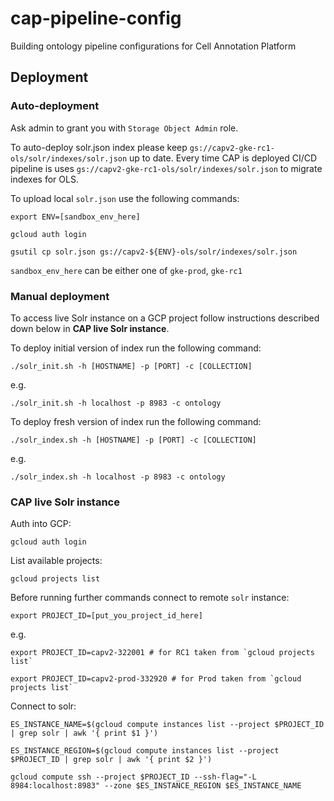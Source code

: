 # cap-pipeline-config
Building ontology pipeline configurations for Cell Annotation Platform

## Deployment

### Auto-deployment

Ask admin to grant you with `Storage Object Admin` role.

To auto-deploy solr.json index please keep `gs://capv2-gke-rc1-ols/solr/indexes/solr.json` up to date. Every time CAP is deployed
CI/CD pipeline is uses `gs://capv2-gke-rc1-ols/solr/indexes/solr.json` to migrate indexes for OLS.

To upload local `solr.json` use the following commands:

    export ENV=[sandbox_env_here]

    gcloud auth login

    gsutil cp solr.json gs://capv2-${ENV}-ols/solr/indexes/solr.json

`sandbox_env_here` can be either one of `gke-prod`, `gke-rc1`

### Manual deployment

To access live Solr instance on a GCP project follow instructions described down below in **CAP live Solr instance**.

To deploy initial version of index run the following command:

    ./solr_init.sh -h [HOSTNAME] -p [PORT] -c [COLLECTION]

e.g.

    ./solr_init.sh -h localhost -p 8983 -c ontology

To deploy fresh version of index run the following command:

    ./solr_index.sh -h [HOSTNAME] -p [PORT] -c [COLLECTION]

e.g.

    ./solr_index.sh -h localhost -p 8983 -c ontology


### CAP live Solr instance

Auth into GCP:

    gcloud auth login

List available projects:

    gcloud projects list

Before running further commands connect to remote `solr` instance:

    export PROJECT_ID=[put_you_project_id_here]

e.g.

    export PROJECT_ID=capv2-322001 # for RC1 taken from `gcloud projects list`

    export PROJECT_ID=capv2-prod-332920 # for Prod taken from `gcloud projects list`

Connect to solr:

    ES_INSTANCE_NAME=$(gcloud compute instances list --project $PROJECT_ID | grep solr | awk '{ print $1 }')

    ES_INSTANCE_REGION=$(gcloud compute instances list --project $PROJECT_ID | grep solr | awk '{ print $2 }')

    gcloud compute ssh --project $PROJECT_ID --ssh-flag="-L 8984:localhost:8983" --zone $ES_INSTANCE_REGION $ES_INSTANCE_NAME
